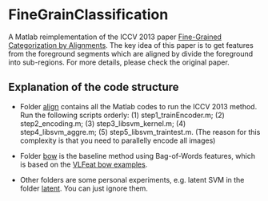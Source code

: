 # FineGrainClassification

A Matlab reimplementation of the ICCV 2013 paper [Fine-Grained Categorization by Alignments](http://homes.esat.kuleuven.be/~bfernand/papers/FG_ICCV_2013.pdf). The key idea of this paper is to get features from the foreground segments which are aligned by divide the foreground into sub-regions. For more details, please check the original paper.

## Explanation of the code structure

* Folder [align](FineGrainClassification/align/) contains all the Matlab codes to run the ICCV 2013 method. Run the following scripts orderly: (1) step1_trainEncoder.m; (2) step2_encoding.m; (3) step3_libsvm_kernel.m; (4) step4_libsvm_aggre.m; (5) step5_libsvm_traintest.m. (The reason for this complexity is that you need to parallelly encode all images)

* Folder [bow](FineGrainClassification/align/) is the baseline method using Bag-of-Words features, which is based on the [VLFeat bow examples](http://www.vlfeat.org/applications/caltech-101-code.html).

* Other folders are some personal experiments, e.g. latent SVM in the folder [latent](FineGrainClassification/latent/). You can just ignore them.
